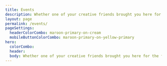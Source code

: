 ```yaml
---
title: Events
description: Whether one of your creative friends brought you here for the first time or you’ve been to every single DC Design Week, we’re thrilled to have you.
layout: page
permalink: /events/
pageSettings:
  headerColorCombo: maroon-primary-on-cream
  mobileButtonColorCombo: maroon-primary-on-yellow-primary
hero:
  colorCombo:
  header:
  body: Whether one of your creative friends brought you here for the first time or you’ve been to every single DC Design Week, we’re thrilled to have you.
---
```

